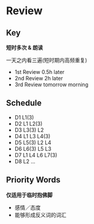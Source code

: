 # Review

## Key

**短时多次 & 朗读**

一天之内看三遍(短时期内高频重复)

- 1st Review 0.5h later
- 2nd Review 2h later
- 3rd Review tomorrow morning

## Schedule

- D1 L1(3)
- D2 L1 L2(3)
- D3 L3(3) L2
- D4 L1 L3 L4(3)
- D5 L5(3) L2 L4
- D6 L6(3) L5 L3
- D7 L1 L4 L6 L7(3)
- D8 L2 ...

## Priority Words

**仅适用于临时抱佛脚**

- 感情／态度
- 能够形成反义词的词汇
